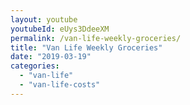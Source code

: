 ```yaml
---
layout: youtube
youtubeId: eUys3DdeeXM
permalink: /van-life-weekly-groceries/
title: "Van Life Weekly Groceries"
date: "2019-03-19"
categories: 
  - "van-life"
  - "van-life-costs"
---
```


